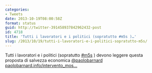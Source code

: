 ```yaml
---
categories:
- Tweets
date: 2013-10-19T08:00:58Z
format: status
guid: http://twitter-391458937842962432-post
id: 4718
title: 'Tutti i lavoratori e i politici (sopratutto #m5s )…'
slug: /2013/10/19/tutti-i-lavoratori-e-i-politici-sopratutto-m5s/
---
```


Tutti i lavoratori e i politici (sopratutto [#m5s](http://twitter.com/search?q=%23m5s) ) devono leggere questa proposta di salvezza economica [@paolobarnard](http://twitter.com/paolobarnard) [paolobarnard.info/intervento_mos…](http://paolobarnard.info/intervento_mostra_go.php?id=732)